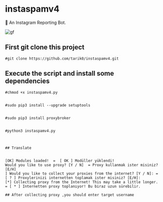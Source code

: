# instaspamv4
🤖 An Instagram Reporting Bot.


![gf](https://raw.githubusercontent.com/tarik0/instaspamv4/master/ezgif.com-video-to-gif.gif)

## First git clone this project 

```
#git clone https://github.com/tarik0/instaspamv4.git

```
## Execute the script and install some dependencies
```
#chmod +x instaspamv4.py 


#sudo pip3 install --upgrade setuptools


#sudo pip3 install proxybroker


#python3 instaspamv4.py



## Translate


[OK] Modules loaded!  =  [ OK ] Modüller yüklendi!
Would you like to use proxy? [Y / N]  = Proxy kullanmak ister misiniz? [E/H]
] Would you like to collect your proxies from the internet? [Y / N]: = [ ? ] Proxylerinizi internetten toplamak ister misiniz? [E/H]: 
[*] Collecting proxy from the Internet! This may take a little longer. = [ * ] Internetten proxy toplanıyor! Bu biraz uzun sürebilir.

## After collecting proxy ,you should enter target username
